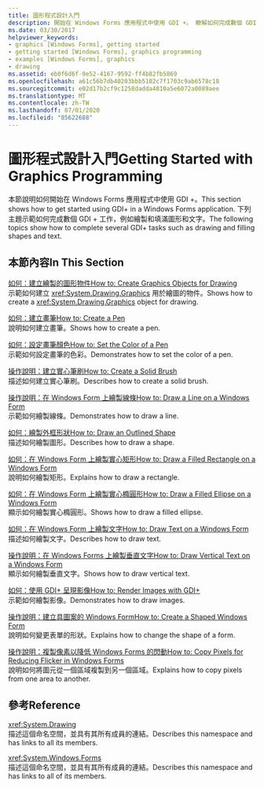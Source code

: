 ```yaml
---
title: 圖形程式設計入門
description: 開始在 Windows Forms 應用程式中使用 GDI +。 瞭解如何完成數個 GDI + 工作，例如繪製和填滿圖形和文字。
ms.date: 03/30/2017
helpviewer_keywords:
- graphics [Windows Forms], getting started
- getting started [Windows Forms], graphics programming
- examples [Windows Forms], graphics
- drawing
ms.assetid: eb0f6d6f-9e52-4167-9592-ff4b82fb5869
ms.openlocfilehash: a61c56b7db40203bbb5102c7f1703c9ab6578c18
ms.sourcegitcommit: e02d17b2cf9c1258dadda4810a5e6072a0089aee
ms.translationtype: MT
ms.contentlocale: zh-TW
ms.lasthandoff: 07/01/2020
ms.locfileid: "85622688"
---
```

# <a name="getting-started-with-graphics-programming"></a><span data-ttu-id="64242-104">圖形程式設計入門</span><span class="sxs-lookup"><span data-stu-id="64242-104">Getting Started with Graphics Programming</span></span>
<span data-ttu-id="64242-105">本節說明如何開始在 Windows Forms 應用程式中使用 GDI +。</span><span class="sxs-lookup"><span data-stu-id="64242-105">This section shows how to get started using GDI+ in a Windows Forms application.</span></span> <span data-ttu-id="64242-106">下列主題示範如何完成數個 GDI + 工作，例如繪製和填滿圖形和文字。</span><span class="sxs-lookup"><span data-stu-id="64242-106">The following topics show how to complete several GDI+ tasks such as drawing and filling shapes and text.</span></span>  
  
## <a name="in-this-section"></a><span data-ttu-id="64242-107">本節內容</span><span class="sxs-lookup"><span data-stu-id="64242-107">In This Section</span></span>  
 [<span data-ttu-id="64242-108">如何：建立繪製的圖形物件</span><span class="sxs-lookup"><span data-stu-id="64242-108">How to: Create Graphics Objects for Drawing</span></span>](how-to-create-graphics-objects-for-drawing.md)  
 <span data-ttu-id="64242-109">示範如何建立 <xref:System.Drawing.Graphics> 用於繪圖的物件。</span><span class="sxs-lookup"><span data-stu-id="64242-109">Shows how to create a <xref:System.Drawing.Graphics> object for drawing.</span></span>  
  
 [<span data-ttu-id="64242-110">如何：建立畫筆</span><span class="sxs-lookup"><span data-stu-id="64242-110">How to: Create a Pen</span></span>](how-to-create-a-pen.md)  
 <span data-ttu-id="64242-111">說明如何建立畫筆。</span><span class="sxs-lookup"><span data-stu-id="64242-111">Shows how to create a pen.</span></span>  
  
 [<span data-ttu-id="64242-112">如何：設定畫筆顏色</span><span class="sxs-lookup"><span data-stu-id="64242-112">How to: Set the Color of a Pen</span></span>](how-to-set-the-color-of-a-pen.md)  
 <span data-ttu-id="64242-113">示範如何設定畫筆的色彩。</span><span class="sxs-lookup"><span data-stu-id="64242-113">Demonstrates how to set the color of a pen.</span></span>  
  
 [<span data-ttu-id="64242-114">操作說明：建立實心筆刷</span><span class="sxs-lookup"><span data-stu-id="64242-114">How to: Create a Solid Brush</span></span>](how-to-create-a-solid-brush.md)  
 <span data-ttu-id="64242-115">描述如何建立實心筆刷。</span><span class="sxs-lookup"><span data-stu-id="64242-115">Describes how to create a solid brush.</span></span>  
  
 [<span data-ttu-id="64242-116">操作說明：在 Windows Form 上繪製線條</span><span class="sxs-lookup"><span data-stu-id="64242-116">How to: Draw a Line on a Windows Form</span></span>](how-to-draw-a-line-on-a-windows-form.md)  
 <span data-ttu-id="64242-117">示範如何繪製線條。</span><span class="sxs-lookup"><span data-stu-id="64242-117">Demonstrates how to draw a line.</span></span>  
  
 [<span data-ttu-id="64242-118">如何：繪製外框形狀</span><span class="sxs-lookup"><span data-stu-id="64242-118">How to: Draw an Outlined Shape</span></span>](how-to-draw-an-outlined-shape.md)  
 <span data-ttu-id="64242-119">描述如何繪製圖形。</span><span class="sxs-lookup"><span data-stu-id="64242-119">Describes how to draw a shape.</span></span>  
  
 [<span data-ttu-id="64242-120">如何：在 Windows Form 上繪製實心矩形</span><span class="sxs-lookup"><span data-stu-id="64242-120">How to: Draw a Filled Rectangle on a Windows Form</span></span>](how-to-draw-a-filled-rectangle-on-a-windows-form.md)  
 <span data-ttu-id="64242-121">說明如何繪製矩形。</span><span class="sxs-lookup"><span data-stu-id="64242-121">Explains how to draw a rectangle.</span></span>  
  
 [<span data-ttu-id="64242-122">如何：在 Windows Form 上繪製實心橢圓形</span><span class="sxs-lookup"><span data-stu-id="64242-122">How to: Draw a Filled Ellipse on a Windows Form</span></span>](how-to-draw-a-filled-ellipse-on-a-windows-form.md)  
 <span data-ttu-id="64242-123">顯示如何繪製實心橢圓形。</span><span class="sxs-lookup"><span data-stu-id="64242-123">Shows how to draw a filled ellipse.</span></span>  
  
 [<span data-ttu-id="64242-124">如何：在 Windows Form 上繪製文字</span><span class="sxs-lookup"><span data-stu-id="64242-124">How to: Draw Text on a Windows Form</span></span>](how-to-draw-text-on-a-windows-form.md)  
 <span data-ttu-id="64242-125">描述如何繪製文字。</span><span class="sxs-lookup"><span data-stu-id="64242-125">Describes how to draw text.</span></span>  
  
 [<span data-ttu-id="64242-126">操作說明：在 Windows Forms 上繪製垂直文字</span><span class="sxs-lookup"><span data-stu-id="64242-126">How to: Draw Vertical Text on a Windows Form</span></span>](how-to-draw-vertical-text-on-a-windows-form.md)  
 <span data-ttu-id="64242-127">顯示如何繪製垂直文字。</span><span class="sxs-lookup"><span data-stu-id="64242-127">Shows how to draw vertical text.</span></span>  
  
 [<span data-ttu-id="64242-128">如何：使用 GDI+ 呈現影像</span><span class="sxs-lookup"><span data-stu-id="64242-128">How to: Render Images with GDI+</span></span>](how-to-render-images-with-gdi.md)  
 <span data-ttu-id="64242-129">示範如何繪製影像。</span><span class="sxs-lookup"><span data-stu-id="64242-129">Demonstrates how to draw images.</span></span>  
  
 [<span data-ttu-id="64242-130">操作說明：建立具圖案的 Windows Form</span><span class="sxs-lookup"><span data-stu-id="64242-130">How to: Create a Shaped Windows Form</span></span>](how-to-create-a-shaped-windows-form.md)  
 <span data-ttu-id="64242-131">說明如何變更表單的形狀。</span><span class="sxs-lookup"><span data-stu-id="64242-131">Explains how to change the shape of a form.</span></span>  
  
 [<span data-ttu-id="64242-132">操作說明：複製像素以降低 Windows Forms 的閃動</span><span class="sxs-lookup"><span data-stu-id="64242-132">How to: Copy Pixels for Reducing Flicker in Windows Forms</span></span>](how-to-copy-pixels-for-reducing-flicker-in-windows-forms.md)  
 <span data-ttu-id="64242-133">說明如何將圖元從一個區域複製到另一個區域。</span><span class="sxs-lookup"><span data-stu-id="64242-133">Explains how to copy pixels from one area to another.</span></span>  
  
## <a name="reference"></a><span data-ttu-id="64242-134">參考</span><span class="sxs-lookup"><span data-stu-id="64242-134">Reference</span></span>  
 <xref:System.Drawing>  
 <span data-ttu-id="64242-135">描述這個命名空間，並具有其所有成員的連結。</span><span class="sxs-lookup"><span data-stu-id="64242-135">Describes this namespace and has links to all its members.</span></span>  
  
 <xref:System.Windows.Forms>  
 <span data-ttu-id="64242-136">描述這個命名空間，並具有其所有成員的連結。</span><span class="sxs-lookup"><span data-stu-id="64242-136">Describes this namespace and has links to all of its members.</span></span>
